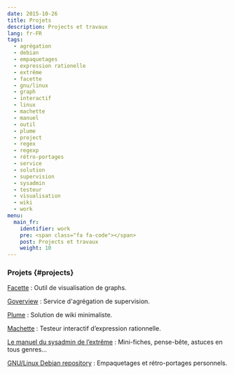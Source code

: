 ```yaml
---
date: 2015-10-26
title: Projets
description: Projects et travaux
lang: fr-FR
tags:
  - agrégation
  - debian
  - empaquetages
  - expression rationelle
  - extrême
  - facette
  - gnu/linux
  - graph
  - interactif
  - linux
  - machette
  - manuel
  - outil
  - plume
  - project
  - regex
  - regexp
  - rétro-portages
  - service
  - solution
  - supervision
  - sysadmin
  - testeur
  - visualisation
  - wiki
  - work
menu:
  main_fr:
    identifier: work
    pre: <span class="fa fa-code"></span>
    post: Projects et travaux
    weight: 10
---
```


### Projets {#projects}

[Facette](https://facette.io/)
:   Outil de visualisation de graphs.

[Goverview](https://github.com/vbatoufflet/goverview)
:   Service d'agrégation de supervision.

[Plume](https://github.com/vbatoufflet/plume)
:   Solution de wiki minimaliste.

[Machette](https://github.com/vbatoufflet/machette)
:   Testeur interactif d’expression rationnelle.

[Le manuel du sysadmin de l’extrême](http://wiki.soolbox.net/SysadminTips)
:   Mini-fiches, pense-bête, astuces en tous genres…

[GNU/Linux Debian repository](fr/work/debian/)
:   Empaquetages et rétro-portages personnels.
